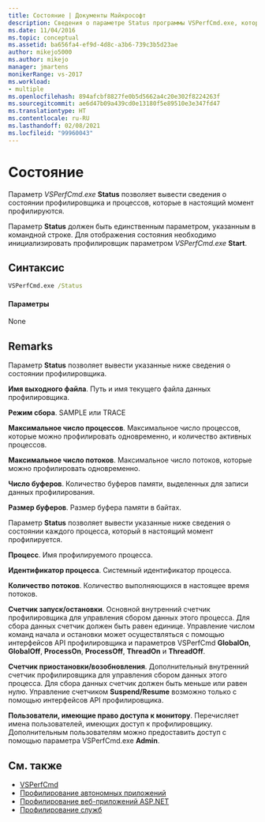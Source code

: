 ```yaml
---
title: Состояние | Документы Майкрософт
description: Сведения о параметре Status программы VSPerfCmd.exe, который позволяет вывести сведения о состоянии профилировщика и процессов, которые в настоящий момент профилируются.
ms.date: 11/04/2016
ms.topic: conceptual
ms.assetid: ba656fa4-ef9d-4d8c-a3b6-739c3b5d23ae
author: mikejo5000
ms.author: mikejo
manager: jmartens
monikerRange: vs-2017
ms.workload:
- multiple
ms.openlocfilehash: 894afcbf8827fe0b5d5662a4c20e302f8224263f
ms.sourcegitcommit: ae6d47b09a439cd0e13180f5e89510e3e347fd47
ms.translationtype: HT
ms.contentlocale: ru-RU
ms.lasthandoff: 02/08/2021
ms.locfileid: "99960043"
---
```

# <a name="status"></a>Состояние
Параметр *VSPerfCmd.exe* **Status** позволяет вывести сведения о состоянии профилировщика и процессов, которые в настоящий момент профилируются.

 Параметр **Status** должен быть единственным параметром, указанным в командной строке. Для отображения состояния необходимо инициализировать профилировщик параметром *VSPerfCmd.exe* **Start**.

## <a name="syntax"></a>Синтаксис

```cmd
VSPerfCmd.exe /Status
```

#### <a name="parameters"></a>Параметры
 None

## <a name="remarks"></a>Remarks
 Параметр **Status** позволяет вывести указанные ниже сведения о состоянии профилировщика.

 **Имя выходного файла**. Путь и имя текущего файла данных профилировщика.

 **Режим сбора**. SAMPLE или TRACE

 **Максимальное число процессов**. Максимальное число процессов, которые можно профилировать одновременно, и количество активных процессов.

 **Максимальное число потоков**. Максимальное число потоков, которые можно профилировать одновременно.

 **Число буферов**. Количество буферов памяти, выделенных для записи данных профилирования.

 **Размер буферов**. Размер буфера памяти в байтах.

 Параметр **Status** позволяет вывести указанные ниже сведения о состоянии каждого процесса, который в настоящий момент профилируется.

 **Процесс**. Имя профилируемого процесса.

 **Идентификатор процесса**. Системный идентификатор процесса.

 **Количество потоков**. Количество выполняющихся в настоящее время потоков.

 **Счетчик запуск/остановки**. Основной внутренний счетчик профилировщика для управления сбором данных этого процесса. Для сбора данных счетчик должен быть равен единице. Управление числом команд начала и остановки может осуществляться с помощью интерфейсов API профилировщика и параметров VSPerfCmd **GlobalOn**, **GlobalOff**, **ProcessOn**, **ProcessOff**, **ThreadOn** и **ThreadOff**.

 **Счетчик приостановки/возобновления**. Дополнительный внутренний счетчик профилировщика для управления сбором данных этого процесса. Для сбора данных счетчик должен быть меньше или равен нулю. Управление счетчиком **Suspend/Resume** возможно только с помощью интерфейсов API профилировщика.

 **Пользователи, имеющие право доступа к монитору**. Перечисляет имена пользователей, имеющих доступ к профилировщику. Дополнительным пользователям можно предоставить доступ с помощью параметра VSPerfCmd.exe **Admin**.

## <a name="see-also"></a>См. также
- [VSPerfCmd](../profiling/vsperfcmd.md)
- [Профилирование автономных приложений](../profiling/command-line-profiling-of-stand-alone-applications.md)
- [Профилирование веб-приложений ASP.NET](../profiling/command-line-profiling-of-aspnet-web-applications.md)
- [Профилирование служб](../profiling/command-line-profiling-of-services.md)
